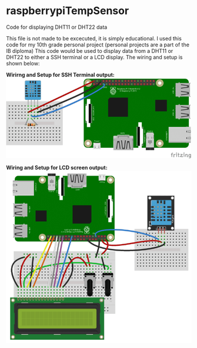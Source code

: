 # raspberrypiTempSensor
Code for displaying DHT11 or DHT22 data

This file is not made to be excecuted, it is simply educational. I used this code for my 10th grade personal project (personal projects are a part of the IB diploma) This code would be used to display data from a DHT11 or DHT22 to either a SSH terminal or a LCD display. The wiring and setup is shown below:


**Wirirng and Setup for SSH Terminal output:**
![alt text](https://github.com/landenthemick/raspberrypiTempSensor/blob/main/SSHoutput.png?raw=true)


**Wiring and Setup for LCD screen output:**
![alt text](https://github.com/landenthemick/raspberrypiTempSensor/blob/main/LCDOutput.png?raw=true)
